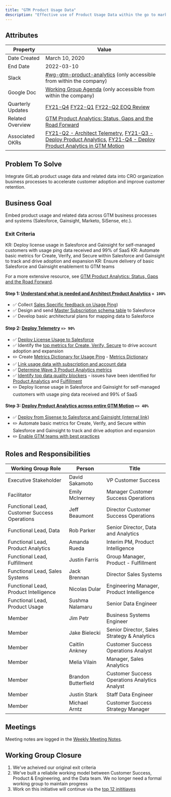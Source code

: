 ```yaml
---
title: "GTM Product Usage Data"
description: "Effective use of Product Usage Data within the go to market motion"
---
```


## Attributes

| Property        | Value           |
|-----------------|-----------------|
| Date Created    | March 10, 2020 |
| End Date | 2022-03-10 |
| Slack           | [#wg-gtm-product-analytics](https://gitlab.slack.com/archives/C01BMJKC8UF) (only accessible from within the company) |
| Google Doc      | [Working Group Agenda](https://docs.google.com/document/d/1riUXq1GdavnSWJklrebBeZnzcAl6XATyLod9tR6-AlQ/edit) (only accessible from within the company) |
| Quarterly Updates | [FY21-Q4](https://docs.google.com/presentation/d/1ydBmyP610IFfBBFTwyW-EFnsP3vyX86JJ3jiJoNPfwQ/edit#slide=id.p) [FY22-Q1](https://gitlab.com/groups/gitlab-com/-/epics/1294) [FY22-Q2 EOQ Review](https://docs.google.com/presentation/d/16jk3lQEkrHlOLBM_2r-AIWC34PaJQKIKEuATdKPfjDg/edit#slide=id.gdb5c16c7a1_2_0) |
| Related Overview   | [GTM Product Analytics: Status, Gaps and the Road Forward](https://docs.google.com/document/d/17dw3qpX5PbvF_WwQXNEQuCPqGUcng1zy85R-2fIL1k8/edit#) |
| Associated OKRs | [FY21-Q2 - Architect Telemetry](https://gitlab.com/groups/gitlab-com/-/epics/532), [FY21-Q3 - Deploy Product Analytics](https://gitlab.com/groups/gitlab-com/-/epics/736), [FY21-Q4 - Deploy Product Analytics in GTM Motion](https://gitlab.com/groups/gitlab-com/-/epics/1013) |

## Problem To Solve

Integrate GitLab product usage data and related data into CRO organization business processes to accelerate customer adoption and improve customer retention.

## Business Goal

Embed product usage and related data across GTM business processes and systems (Salesforce, Gainsight, Marketo, SiSense, etc.).

### Exit Criteria

KR: Deploy license usage in Salesforce and Gainsight for self-managed customers with usage ping data received and 99% of SaaS
KR: Automate basic metrics for Create, Verify, and Secure within Salesforce and Gainsight to track and drive adoption and expansion
KR: Ensure delivery of basic Salesforce and Gainsight enablement to GTM teams

For a more extensive resource, see [GTM Product Analytics: Status, Gaps and the Road Forward](https://docs.google.com/document/d/17dw3qpX5PbvF_WwQXNEQuCPqGUcng1zy85R-2fIL1k8/edit#).

#### Step 1: [Understand what is needed and Architect Product Analytics](https://gitlab.com/groups/gitlab-com/-/epics/532) `= 100%`

- ✅ Collect [Sales Specific feedback on Usage Ping](https://gitlab.com/gitlab-com/sales-team/field-operations/sales-operations/-/issues/738))
- ✅  Design and send [Master Subscription schema table](https://gitlab.com/gitlab-com/sales-team/field-operations/systems/-/issues/772) to Salesforce
- ✅  Develop basic architectural plans for mapping data to Salesforce

#### Step 2: [Deploy Telemetry](https://gitlab.com/groups/gitlab-com/-/epics/736) `=> 90%`

- ✅  [Deploy License Usage to Salesforce](https://gitlab.com/gitlab-com/sales-team/field-operations/systems/-/issues/911)
- ✅ Identify the [top metrics for Create, Verify, Secure](https://gitlab.com/gitlab-com/customer-success/tam/-/issues/293) to drive account adoption and expansion
- ✏️ Create [Metrics Dictionary for Usage Ping](https://gitlab.com/groups/gitlab-org/-/epics/4174) - [Metrics Dictionary](https://docs.gitlab.com/ee/development/usage_ping/dictionary.html)
- ✅ [Link usage data with subscription and account data](https://gitlab.com/groups/gitlab-org/-/epics/3602)
- ✅ [Determine Wave 3 Product Analytics metrics](https://gitlab.com/gitlab-com/sales-team/field-operations/sales-operations/-/issues/1681)
- ✅ [Identify top data quality blockers](https://gitlab.com/gitlab-com/sales-team/field-operations/sales-operations/-/issues/1721) - issues have been identified for [Product Analytics](https://gitlab.com/gitlab-com/Product/-/issues/1992) and [Fulfillment](https://gitlab.com/gitlab-com/Product/-/issues/1999)
- ✏️ Deploy license usage in Salesforce and Gainsight for self-managed customers with usage ping data received and 99% of SaaS

#### Step 3: [Deploy Product Analytics across entire GTM Motion](https://gitlab.com/groups/gitlab-com/-/epics/1013) `=> 40%`

- ✅ [Deploy from Sisense to Salesforce and Gainsight (internal link)](https://gitlab.com/gitlab-data/analytics/-/issues/6666)
- ✏️ Automate basic metrics for Create, Verify, and Secure within Salesforce and Gainsight to track and drive adoption and expansion
- ✏️ [Enable GTM teams with best practices](https://gitlab.com/gitlab-com/sales-team/field-operations/sales-operations/-/issues/1092)

## Roles and Responsibilities

| Working Group Role                   | Person                   | Title                          |
|--------------------------------------|--------------------------|--------------------------------|
| Executive Stakeholder                 | David Sakamoto           | VP Customer Success         |
| Facilitator | Emily McInerney | Manager Customer Success Operations|
| Functional Lead, Customer Success Operations                        | Jeff Beaumont            | Director Customer Success Operations    |
| Functional Lead, Data                 | Rob Parker               | Senior Director, Data and Analytics |
| Functional Lead, Product Analytics    | Amanda Rueda             | Interim PM, Product Intelligence |
| Functional Lead, Fulfillment          | Justin Farris            | Group Manager, Product - Fulfillment |
| Functional Lead, Sales Systems        | Jack Brennan             | Director Sales Systems |
| Functional Lead, Product Intelligence | Nicolas Dular            | Engineering Manager, Product Intelligence |
| Functional Lead, Product Usage        | Sushma Nalamaru          | Senior Data Engineer |
| Member                                | Jim Petr                 | Business Systems Engineer |
| Member                                | Jake Bielecki            | Senior Director, Sales Strategy & Analytics |
| Member                                | Caitlin Ankney           | Customer Success Operations Analyst |
| Member                                | Melia Vilain             | Manager, Sales Analytics |
| Member                                | Brandon Butterfield         | Customer Success Operations Analytics Analyst  |
| Member                                | Justin Stark             | Staff Data Engineer |
| Member                                | Michael Arntz            | Customer Success Strategy Manager |

## Meetings

Meeting notes are logged in the [Weekly Meeting Notes](https://docs.google.com/document/d/1riUXq1GdavnSWJklrebBeZnzcAl6XATyLod9tR6-AlQ/edit).


## Working Group Closure

1. We've acheived our original exit criteria
1. We've built a reliabile working model between Customer Success, Product & Engineering, and the Data team. We no longer need a formal working group to maintain progress
1. Work on this initiative will continue via the [top 12 inititiaves](/handbook/company/working-groups/#top-cross-functional-initiatives)
